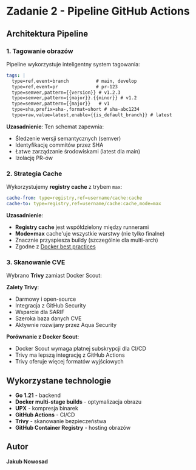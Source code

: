 # Zadanie 2 - Pipeline GitHub Actions

## Architektura Pipeline

### 1. Tagowanie obrazów

Pipeline wykorzystuje inteligentny system tagowania:

```yaml
tags: |
  type=ref,event=branch          # main, develop
  type=ref,event=pr              # pr-123
  type=semver,pattern={{version}} # v1.2.3
  type=semver,pattern={{major}}.{{minor}} # v1.2
  type=semver,pattern={{major}}   # v1
  type=sha,prefix=sha-,format=short # sha-abc1234
  type=raw,value=latest,enable={{is_default_branch}} # latest
```

**Uzasadnienie**: Ten schemat zapewnia:
- Śledzenie wersji semantycznych (semver)
- Identyfikację commitów przez SHA
- Łatwe zarządzanie środowiskami (latest dla main)
- Izolację PR-ów

### 2. Strategia Cache

Wykorzystujemy **registry cache** z trybem `max`:

```yaml
cache-from: type=registry,ref=username/cache:cache
cache-to: type=registry,ref=username/cache:cache,mode=max
```

**Uzasadnienie**:
- **Registry cache** jest współdzielony między runnerami
- **Mode=max** cache'uje wszystkie warstwy (nie tylko finalne)
- Znacznie przyspiesza buildy (szczególnie dla multi-arch)
- Zgodne z [Docker best practices](https://docs.docker.com/build/cache/backends/registry/)

### 3. Skanowanie CVE

Wybrano **Trivy** zamiast Docker Scout:

**Zalety Trivy**:
- Darmowy i open-source
- Integracja z GitHub Security
- Wsparcie dla SARIF
- Szeroka baza danych CVE
- Aktywnie rozwijany przez Aqua Security

**Porównanie z Docker Scout**:
- Docker Scout wymaga płatnej subskrypcji dla CI/CD
- Trivy ma lepszą integrację z GitHub Actions
- Trivy oferuje więcej formatów wyjściowych

## Wykorzystane technologie

- **Go 1.21** - backend
- **Docker multi-stage builds** - optymalizacja obrazu
- **UPX** - kompresja binarek
- **GitHub Actions** - CI/CD
- **Trivy** - skanowanie bezpieczeństwa
- **GitHub Container Registry** - hosting obrazów

## Autor

**Jakub Nowosad**